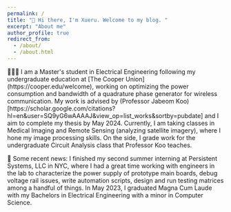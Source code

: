 ```yaml
---
permalink: /
title: "👋 Hi there, I'm Xueru. Welcome to my blog. "
excerpt: "About me"
author_profile: true
redirect_from: 
  - /about/
  - /about.html
---
```

<p>👩🏻‍🎓 I am a Master's student in Electrical Engineering following my undergraduate education at [The Cooper Union](https://cooper.edu/welcome), working on optimizing the power consumption and bandwidth of a quadrature phase generator for wireless communication. My work is advised by (Professor Jabeom Koo)[https://scholar.google.com/citations?hl=en&user=SQ9yG6wAAAAJ&view_op=list_works&sortby=pubdate] and I aim to complete my thesis by May 2024. Currently, I am taking classes in Medical Imaging and Remote Sensing (analyzing satellite imagery), where I hone my image processing skills. On the side, I grade work for the undergraduate Circuit Analysis class that Professor Koo teaches.</p>
  
<p>📰 Some recent news: I finished my second summer interning at Persistent Systems, LLC in NYC, where I had a great time working with engineers in the lab to characterize the power supply of prototype main boards, debug voltage rail issues, write automation scripts, design and run testing matrices among a handful of things. In May 2023, I graduated Magna Cum Laude with my Bachelors in Electrical Engineering with a minor in Computer Science.</p>
